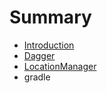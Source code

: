 # Summary

* [Introduction](README.md)
* [Dagger](chapter1.md)
* [LocationManager](locationmanager.md)
* gradle

